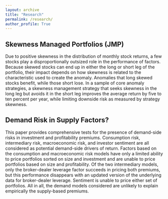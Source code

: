 ```yaml
---
layout: archive
title: "Research"
permalink: /research/
author_profile: True
---
```




<html>
<body>

<h2> Skewness Managed Portfolios (JMP) </h2>
  
<p> Due to positive skewness in the distribution of monthly stock returns, a few stocks play a disproportionally outsized role in the performance of factors. Because skewed stocks can end up in either the long or short leg of the portfolio, their impact depends on how skewness is related to the characteristic used to create the anomaly. Anomalies that long skewed stocks benefit, while those short lose. In a sample of core anomaly strategies, a skewness management strategy that seeks skewness in the long leg but avoids it in the short leg improves the average return by five to ten percent per year, while limiting downside risk as measured by strategy skewness.</p>

<h2> Demand Risk in Supply Factors? </h2>
  
<p> This paper provides comprehensive tests for the presence of demand-side risks in investment and profitability premiums. Consumption risk, intermediary risk, macroeconomic risk, and investor sentiment are all considered as potential demand-side drivers of return. Factors based on the consumption and macroeconomic risk models have only a limited ability to price portfolios sorted on size and investment and are unable to price portfolios based on size and profitability. Of the two intermediary models, only the broker-dealer leverage factor succeeds in pricing both premiums, but this performance disappears with an updated version of the underlying data for broker-dealer leverage. Sentiment is unable to price either set of portfolios. All in all, the demand models considered are unlikely to explain empirically the supply-based premiums. </p>
  
</body>
</html> 
